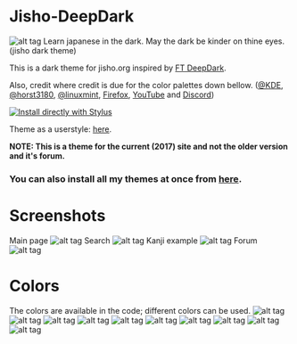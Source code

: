 # Jisho-DeepDark
![alt tag](https://raw.githubusercontent.com/RaitaroH/Jisho-DeepDark/master/Images/Jisho%20-%20DeepDark.png)
Learn japanese in the dark. May the dark be kinder on thine eyes. (jisho dark theme)

This is a dark theme for jisho.org inspired by [FT DeepDark](https://addons.mozilla.org/en-US/firefox/addon/ft-deepdark/?src=search). 

Also, credit where credit is due for the color palettes down bellow. ([@KDE](https://github.com/KDE), [@horst3180](https://github.com/horst3180), [@linuxmint](https://github.com/linuxmint), [Firefox](https://www.mozilla.org/en-US/firefox/new/), [YouTube](https://www.youtube.com/) and [Discord](https://discordapp.com/))

[![Install directly with Stylus](https://img.shields.io/badge/Install%20directly%20with-Stylus-285959.svg)](https://rawgit.com/RaitaroH/Jisho-DeepDark/master/JishoDeepDark.user.css)

Theme as a userstyle: [here](https://userstyles.org/styles/148338/jisho-deepdark).

**NOTE: This is a theme for the current (2017) site and not the older version and it's forum.**

### **You can also install all my themes at once from [here](https://github.com/RaitaroH/Import-All-Deepdark).**


# Screenshots
Main page
![alt tag](https://raw.githubusercontent.com/RaitaroH/Jisho-DeepDark/master/Images/Main_Page.png)
Search
![alt tag](https://raw.githubusercontent.com/RaitaroH/Jisho-DeepDark/master/Images/Search.png)
Kanji example
![alt tag](https://raw.githubusercontent.com/RaitaroH/Jisho-DeepDark/master/Images/Kanji_example.png)
Forum
![alt tag](https://raw.githubusercontent.com/RaitaroH/Jisho-DeepDark/master/Images/Forum.png)

# Colors 
The colors are available in the code; different colors can be used.
![alt tag](https://raw.githubusercontent.com/RaitaroH/Jisho-DeepDark/master/Images/ArcDark_Colors.png)
![alt tag](https://raw.githubusercontent.com/RaitaroH/Jisho-DeepDark/master/Images/BreezeDark_Colors.png)
![alt tag](https://raw.githubusercontent.com/RaitaroH/Jisho-DeepDark/master/Images/DeepDark_Colors.png)
![alt tag](https://raw.githubusercontent.com/RaitaroH/Jisho-DeepDark/master/Images/Discord_Colors.png)
![alt tag](https://raw.githubusercontent.com/RaitaroH/Jisho-DeepDark/master/Images/Firefox_Colors.png)
![alt tag](https://raw.githubusercontent.com/RaitaroH/Jisho-DeepDark/master/Images/Firefox57_Colors.png)
![alt tag](https://raw.githubusercontent.com/RaitaroH/Jisho-DeepDark/master/Images/Mint-Y-Dark_Colors.png)
![alt tag](https://raw.githubusercontent.com/RaitaroH/Jisho-DeepDark/master/Images/VertexDark_Colors.png)
![alt tag](https://raw.githubusercontent.com/RaitaroH/Jisho-DeepDark/master/Images/YouTube_Colors.png)
![alt tag](https://raw.githubusercontent.com/RaitaroH/Jisho-DeepDark/master/Images/9anime_Colors.png)

